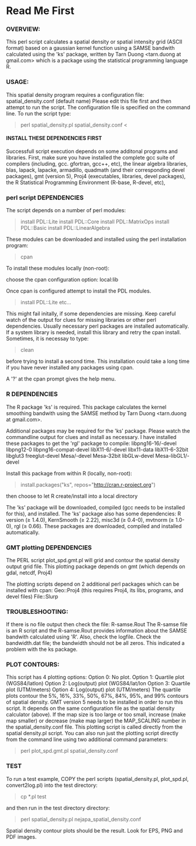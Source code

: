 # Read Me First

### OVERVIEW: 
This perl script calculates a spatial density or spatial intensity grid (ASCII format) based on a gaussian kernel function using a SAMSE bandwith calculated using the 'ks' package, written by Tarn Duong <tarn.duong at gmail.com> which is a package using the statistical programming language R. 

### USAGE:  
This spatial density program requires a configuration file: spatial_density.conf (default name)
Please edit this file first and then attempt to run the script.
The configuration file is specified on the command line. To run the script type:

>perl spatial_density.pl spatial_density.conf <


#### INSTALL THESE DEPENDENCIES FIRST
Successfull script execution depends on some additonal programs and libraries. 
First, make sure you have installed the complete gcc suite of compilers (including, gcc. gfortran, gcc++, etc), the linear algebra libraries, blas, lapack, lapacke, armadillo, quadmath (and their corresponding devel packages), gmt (version 5), Proj4 (executables, libraries, devel packages), the R Statistical Programming Environment (R-base, R-devel, etc),

### perl script DEPENDENCIES 
The script depends on a number of perl modules:
>install PDL::Lite
>install PDL::Core
>install PDL::MatrixOps
>install PDL::Basic
>install PDL::LinearAlgebra

These modules can be downloaded and installed using the perl installation program:

>cpan

To install these modules locally (non-root):

choose the cpan configuration option: local:lib

Once cpan is configured attempt to install the PDL modules. 

>install PDL::Lite 
etc...

This might fail initally, if some dependencies are missing. Keep careful watch of the output for clues for missing libraries or other perl dependencies. Usually necessary perl packages are installed automatically. If a system library is needed, install this library and retry the cpan install. Sometimes, it is necessay to type:

>clean <module-name>
  
before trying to install a second time. This installation could take a long time if you have never installed any packages using cpan. 

A '?' at the cpan prompt gives the help menu. 

### R DEPENDENCIES
The R package 'ks' is required.
This package calculates the kernel smoothing bandwith using the SAMSE method by Tarn Duong <tarn.duong at gmail.com>. 

Additional packages may be required for the 'ks' package. Please watch the commandline output for clues and install as necessary. I have installed these packages to get the 'rgl' package to compile: 
libpng16-16/-devel
libpng12-0
libpng16-compat-devel
libX11-6/-devel
libx11-data
libX11-6-32bit
libglut3
freeglut-devel
Mesa/-devel
Mesa-32bit
libGLw-devel
Mesa-libGL1/-devel

Install this package from within R (locally, non-root):

>install.packages("ks", repos="http://cran.r-project.org")

then choose to let R create/install into a local directory

The 'ks' package will be downloaded, compiled (gcc needs to be installed for this), and installed. The 'ks' package also has some dependencies: R version (≥ 1.4.0), KernSmooth (≥ 2.22), misc3d (≥ 0.4-0), mvtnorm (≥ 1.0-0), rgl (≥ 0.66). These packages are downloaded, compiled and installed automatically.

### GMT plotting DEPENDENCIES
The PERL script plot_spd.gmt.pl will grid and contour the spatial density output grid file. This plotting package depends
on gmt (which depends on gdal, netcdf, Proj4)

The plotting scripts depend on 2 additional perl packages which can be installed with cpan:
Geo::Proj4 (this requires Proj4, its libs, programs, and devel files)
File::Slurp

### TROUBLESHOOTING:  
If there is no file output then check the file: R-samse.Rout
The R-samse file is an R script and the R-samse.Rout 
provides information about the SAMSE bandwith calculated using 'R'.
Also, check the logfile. Check the bandwidth.dat file; the bandwidth should not be all zeros. This indicated a problem with the ks package.

### PLOT CONTOURS:  
This script has 4 plotting options:
Option 0: No plot.
Option 1:  Quartile plot (WGS84/latlon)
Option 2:  Log(output) plot (WGS84/lat/lon
Option 3:  Quartile plot (UTM/meters)
Option 4:  Log(output) plot (UTM/meters)
The quartile plots contour the 5%, 16%, 33%, 50%, 67%, 84%, 95%, and 99% contours of spatial density. GMT version 5 needs to be installed in order to run this script. It depends on the same configuration file as the spatial density calculator (above). If the map size is too large or too small, increase (make map smaller) or decrease (make map larger) the MAP_SCALING number in the spatial_density.conf file. This plotting script is called directly from the spatial density.pl script. You can also run just the plotting script directly from the command line using two additional command parameters: 

>perl plot_spd.gmt.pl spatial_density.conf <your spatial denstiy output file>

### TEST 
To run a test example, COPY the perl scripts (spatial_density.pl, plot_spd.pl, convert2log.pl) into the test directory:

>cp *.pl test

and then run in the test directory directory:

>perl spatial_density.pl nejapa_spatial_density.conf

Spatial density contour plots should be the result. Look for EPS, PNG and PDF images.
